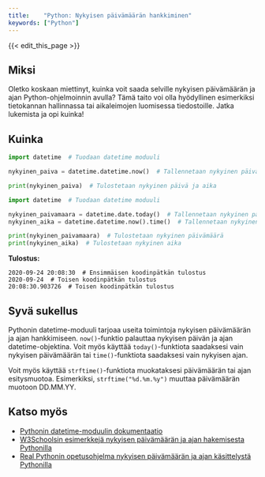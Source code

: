 ```yaml
---
title:    "Python: Nykyisen päivämäärän hankkiminen"
keywords: ["Python"]
---
```


{{< edit_this_page >}}

## Miksi

Oletko koskaan miettinyt, kuinka voit saada selville nykyisen päivämäärän ja ajan Python-ohjelmoinnin avulla? Tämä taito voi olla hyödyllinen esimerkiksi tietokannan hallinnassa tai aikaleimojen luomisessa tiedostoille. Jatka lukemista ja opi kuinka!

## Kuinka

```Python
import datetime  # Tuodaan datetime moduuli

nykyinen_paiva = datetime.datetime.now()  # Tallennetaan nykyinen päivä datetime objektiin

print(nykyinen_paiva)  # Tulostetaan nykyinen päivä ja aika

```

```Python
import datetime  # Tuodaan datetime moduuli

nykyinen_paivamaara = datetime.date.today()  # Tallennetaan nykyinen päivämäärä date objektiin
nykyinen_aika = datetime.datetime.now().time()  # Tallennetaan nykyinen aika time objektiin

print(nykyinen_paivamaara)  # Tulostetaan nykyinen päivämäärä
print(nykyinen_aika)  # Tulostetaan nykyinen aika

```

**Tulostus:**

```
2020-09-24 20:08:30  # Ensimmäisen koodinpätkän tulostus
2020-09-24  # Toisen koodinpätkän tulostus
20:08:30.903726  # Toisen koodinpätkän tulostus
```

## Syvä sukellus

Pythonin datetime-moduuli tarjoaa useita toimintoja nykyisen päivämäärän ja ajan hankkimiseen. `now()`-funktio palauttaa nykyisen päivän ja ajan datetime-objektina. Voit myös käyttää `today()`-funktiota saadaksesi vain nykyisen päivämäärän tai `time()`-funktiota saadaksesi vain nykyisen ajan.

Voit myös käyttää `strftime()`-funktiota muokataksesi päivämäärän tai ajan esitysmuotoa. Esimerkiksi, `strftime("%d.%m.%y")` muuttaa päivämäärän muotoon DD.MM.YY.

## Katso myös

- [Pythonin datetime-moduulin dokumentaatio](https://docs.python.org/3/library/datetime.html)
- [W3Schoolsin esimerkkejä nykyisen päivämäärän ja ajan hakemisesta Pythonilla](https://www.w3schools.com/python/python_datetime.asp)
- [Real Pythonin opetusohjelma nykyisen päivämäärän ja ajan käsittelystä Pythonilla](https://realpython.com/python-datetime/)